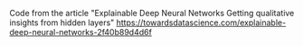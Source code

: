 Code from the article "Explainable Deep Neural Networks
Getting qualitative insights from hidden layers"
https://towardsdatascience.com/explainable-deep-neural-networks-2f40b89d4d6f
